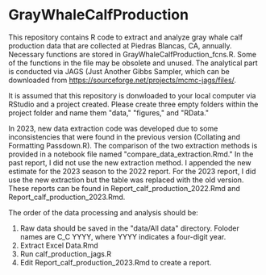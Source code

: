 # GrayWhaleCalfProduction
This repository contains R code to extract and analyze gray whale calf production data that are collected at Piedras Blancas, CA, annually. 
Necessary functions are stored in GrayWhaleCalfProduction_fcns.R. Some of the functions in the file may be obsolete and unused. The analytical
part is conducted via JAGS (Just Another Gibbs Sampler, which can be downloaded from https://sourceforge.net/projects/mcmc-jags/files/. 

It is assumed that this repository is donwloaded to your local computer via RStudio and a project created. Please create three empty folders
within the project folder and name them "data," "figures," and "RData." 

In 2023, new data extraction code was developed due to some inconsistencies that were found in the previous version (Collating and Formatting Passdown.R).
The comparison of the two extraction methods is provided in a notebook file named "compare_data_extraction.Rmd." In the past report, I did not 
use the new extraction method. I appended the new estimate for the 2023 season to the 2022 report. For the 2023 report, I did use the new extraction but
the table was replaced with the old version. These reports can be found in Report_calf_production_2022.Rmd and Report_calf_production_2023.Rmd.

The order of the data processing and analysis should be:
1. Raw data should be saved in the "data/All data" directory. Foloder names are C_C YYYY, where YYYY indicates a four-digit year. 
2. Extract Excel Data.Rmd
3. Run calf_production_jags.R
4. Edit Report_calf_production_2023.Rmd to create a report.

